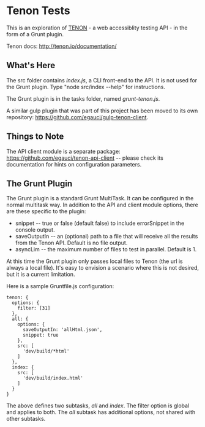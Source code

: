 Tenon Tests
===========

This is an exploration of [TENON](http://tenon.io/) - a web accessiblity testing API - in
the form of a Grunt plugin.

Tenon docs: http://tenon.io/documentation/

What's Here
-----------

The src folder contains *index.js*, a CLI front-end to the API.
It is not used for the Grunt plugin.
Type "node src/index --help" for instructions.

The Grunt plugin is in the tasks folder, named *grunt-tenon.js*.

A similar gulp plugin that was part of this project has been moved to its own
repository: https://github.com/egauci/gulp-tenon-client.

Things to Note
--------------

The API client module is a separate package: https://github.com/egauci/tenon-api-client --
please check its documentation for hints on configuration parameters.

The Grunt Plugin
----------------

The Grunt plugin is a standard Grunt MultiTask. It can be configured in the normal multitask
way. In addition to the API and client module options, there are these specific to the plugin:

- snippet -- true or false (default false) to include errorSnippet in the console output.
- saveOutputIn -- an (optional) path to a file that will receive all the results from the Tenon API. Default is no file output.
- asyncLim -- the maximum number of files to test in parallel. Default is 1.

At this time the Grunt plugin only passes local files to Tenon (the url is always a local file). It's easy
to envision a scenario where this is not desired, but it is a current limitation.

Here is a sample Gruntfile.js configuration:

    tenon: {
      options: {
        filter: [31]
      },
      all: {
        options: {
          saveOutputIn: 'allHtml.json',
          snippet: true
        },
        src: [
          'dev/build/*html'
        ]
      },
      index: {
        src: [
          'dev/build/index.html'
        ]
      }
    }

The above defines two subtasks, *all* and *index*. The filter option is global and applies to both. The *all* subtask
has additional options, not shared with other subtasks.
